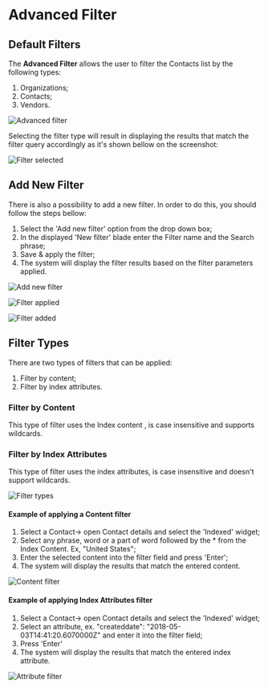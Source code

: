 # Advanced Filter

## Default Filters

The  **Advanced Filter** allows the user to filter the Contacts list by the following types:

1. Organizations;
1. Contacts;
1. Vendors.

![Advanced filter](media/screen-advanced-filter.png)

Selecting the filter type will result in displaying the results that match the filter query accordingly as it's shown bellow on the screenshot:

![Filter selected](media/screen-filter-selected.png)

## Add New Filter

There is also a possibility to add a new filter. In order to do this, you should follow the steps bellow:

1. Select the 'Add new filter' option from the drop down box;
1. In the displayed 'New filter' blade enter the Filter name and the Search phrase;
1. Save & apply the filter;
1. The system will display the filter results based on the filter parameters applied.

![Add new filter](media/screen-add-new-filter.png)

![Filter applied](media/screen-filter-applied.png)

![Filter added](media/screen-filter-added.png)

## Filter Types

There are two types of filters that can be applied:

1. Filter by content;
1. Filter by index attributes.

### Filter by Content

This type of filter uses the Index content , is case insensitive and supports wildcards.

### Filter by Index Attributes

This type of filter uses the index attributes, is case insensitive and doesn't support wildcards.

![Filter types](media/screen-filter-types.png)

#### Example of applying a Content filter

1. Select a Contact-> open Contact details and select the 'Indexed' widget;
1. Select any phrase, word or a part of word followed by the * from the Index Content. Ex, "United States";
1. Enter the selected content into the filter field and press 'Enter';
1. The system will display the results that match the entered content.

![Content filter](media/screen-content-filter.png)

#### Example of applying Index Attributes filter

1. Select a Contact-> open Contact details and select the 'Indexed' widget;
1. Select an attribute, ex. "createddate": "2018-05-03T14:41:20.6070000Z" and enter it into the filter field;
1. Press 'Enter'
1. The system will display the results that match the entered index attribute.

![Attribute filter](media/screen-attribute-filter.png)